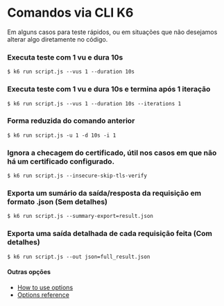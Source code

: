 # Comandos via CLI K6
Em alguns casos para teste rápidos, ou em situações que não desejamos alterar algo diretamente no código.

### Executa teste com 1 vu e dura 10s
```
$ k6 run script.js --vus 1 --duration 10s
```

### Executa teste com 1 vu e dura 10s e termina após 1 iteração
```
$ k6 run script.js --vus 1 --duration 10s --iterations 1 
```

### Forma reduzida do comando anterior
```
$ k6 run script.js -u 1 -d 10s -i 1 
```

### Ignora a checagem do certificado, útil nos casos em que não há um certificado configurado.
```
$ k6 run script.js --insecure-skip-tls-verify
```

### Exporta um sumário da saída/resposta da requisição em formato .json (Sem detalhes)
```
$ k6 run script.js --summary-export=result.json
```
### Exporta uma saída detalhada de cada requisição feita (Com detalhes)
```
$ k6 run script.js --out json=full_result.json
```

#### Outras opções
- [How to use options](https://k6.io/docs/using-k6/k6-options/how-to/) 
- [Options reference](https://k6.io/docs/using-k6/k6-options/reference/) 